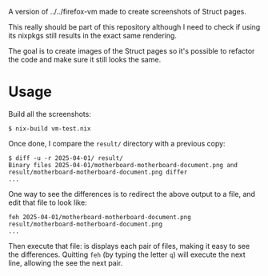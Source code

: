 A version of ../../firefox-vm made to create screenshots of Struct pages.

This really should be part of this repository although I need to check if using
its nixpkgs still results in the exact same rendering.

The goal is to create images of the Struct pages so it's possible to refactor
the code and make sure it still looks the same.

# Usage

Build all the screenshots:

```
$ nix-build vm-test.nix
```

Once done, I compare the `result/` directory with a previous copy:

```
$ diff -u -r 2025-04-01/ result/
Binary files 2025-04-01/motherboard-motherboard-document.png and result/motherboard-motherboard-document.png differ
...
```

One way to see the differences is to redirect the above output to a file, and
edit that file to look like:

```
feh 2025-04-01/motherboard-motherboard-document.png result/motherboard-motherboard-document.png
...
```

Then execute that file: is displays each pair of files, making it easy to see
the differences. Quitting `feh` (by typing the letter `q`) will execute the
next line, allowing the see the next pair.
